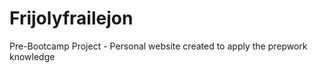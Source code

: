 # Frijolyfrailejon

Pre-Bootcamp Project - Personal website
created to apply the prepwork knowledge
